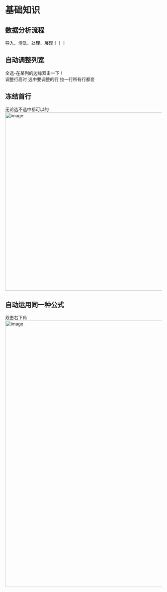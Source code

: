 # 基础知识
## 数据分析流程
导入、清洗、处理、展现！！！

## 自动调整列宽
全选-在某列的边缘双击一下！   
调整行高时 选中要调整的行 拉一行所有行都变  

## 冻结首行
无论选不选中都可以的  
<img width="574" alt="image" src="https://user-images.githubusercontent.com/105503216/181685697-d28a177f-d46b-410d-a186-0672db7170d9.png">

## 自动运用同一种公式
双击右下角  
<img width="858" alt="image" src="https://user-images.githubusercontent.com/105503216/181686745-b2de704e-e246-4dfe-9f43-05a40edd392f.png">  

##

